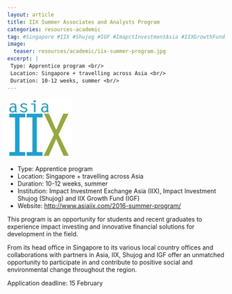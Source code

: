 ```yaml
---
layout: article
title: IIX Summer Associates and Analysts Program
categories: resources-academic
tag: #Singapore #IIX #Shujog #IGF #ImapctInvestmentAsia #IIXGrowthFund #Impactinvestment #GG_DecentWorkAndEconomicGrowth #GG_ResponsibleConsumptionAndProduction
image:
  teaser: resources/academic/iix-summer-program.jpg
excerpt: |
 Type: Apprentice program <br/>
 Location: Singapore + travelling across Asia <br/>
 Duration: 10-12 weeks, summer <br/>
---
```


<img src="/images/resources/academic/iix-summer-program.jpg"/>

+ Type: Apprentice program
+ Location: Singapore + travelling across Asia
+ Duration: 10-12 weeks, summer
+ Institution: Impact Investment Exchange Asia (IIX), Impact Investment Shujog (Shujog) and IIX Growth Fund (IGF)
+ Website: <a href="http://www.asiaiix.com/2016-summer-program/">http://www.asiaiix.com/2016-summer-program/</a>

This program is an opportunity for students and recent graduates to experience impact investing and innovative financial solutions for development in the field. 

From its head office in Singapore to its various local country offices and collaborations with partners in Asia, IIX, Shujog and IGF offer an unmatched opportunity to participate in and contribute to positive social and environmental change throughout the region.

Application deadline: 15 February
